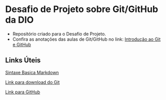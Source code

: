 #  Desafio de Projeto sobre Git/GitHub da DIO

 - Repositório criado para o Desafio de Projeto.
 - Confira as anotações das aulas de Git/GitHub no link: [Introdução ao Git e GitHub](https://github.com/LayzaDev/dio-desafio-github-primeiro-reposit-rio/blob/main/introdu%C3%A7%C3%A3o%20ao%20Git%20e%20GitHub/Anota%C3%A7%C3%B5es.txt)

## Links Úteis

[Sintaxe Basica Markdown](https://www.markdownguide.org/basic-syntax/) 

[Link para download do Git](https://git-scm.com/downloads)

[Link para GitHub](https://github.com/)
